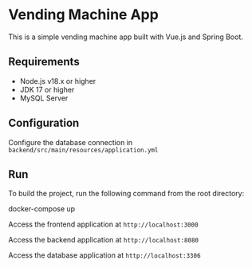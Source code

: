 # Vending Machine App

This is a simple vending machine app built with Vue.js and Spring Boot.

## Requirements

- Node.js v18.x or higher
- JDK 17 or higher
- MySQL Server

## Configuration

Configure the database connection in `backend/src/main/resources/application.yml`

## Run

To build the project, run the following command from the root directory:

   docker-compose up

Access the frontend application at `http://localhost:3000`

Access the backend application at `http://localhost:8080`

Access the database application at `http://localhost:3306`
